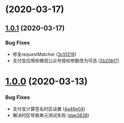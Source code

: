 # [](https://github.com/xuyuanxiang/janus-server-sdk/compare/v1.0.1...v) (2020-03-17)



## [1.0.1](https://github.com/xuyuanxiang/janus-server-sdk/compare/v1.0.0...v1.0.1) (2020-03-17)


### Bug Fixes

* 修复requestMatcher ([3c5f216](https://github.com/xuyuanxiang/janus-server-sdk/commit/3c5f216f90a187b2a1a7d2f2eee4e1d17954329f))
* 支付宝应用和微信公众号授权参数改为可选 ([2b20bf7](https://github.com/xuyuanxiang/janus-server-sdk/commit/2b20bf7d73a3336fbe379e7ceb76fd7b25b252a6))



# [1.0.0](https://github.com/xuyuanxiang/janus-server-sdk/compare/dae3838845cd04f8c6fc9b52be45df88fcaefd8e...v1.0.0) (2020-03-13)


### Bug Fixes

* 支付宝计算签名时区设置 ([4a46e04](https://github.com/xuyuanxiang/janus-server-sdk/commit/4a46e0494e0a79ef5a7481b1248e4cd4b0c6adf7))
* 解决时区导致单元测试失败 ([dae3838](https://github.com/xuyuanxiang/janus-server-sdk/commit/dae3838845cd04f8c6fc9b52be45df88fcaefd8e))



